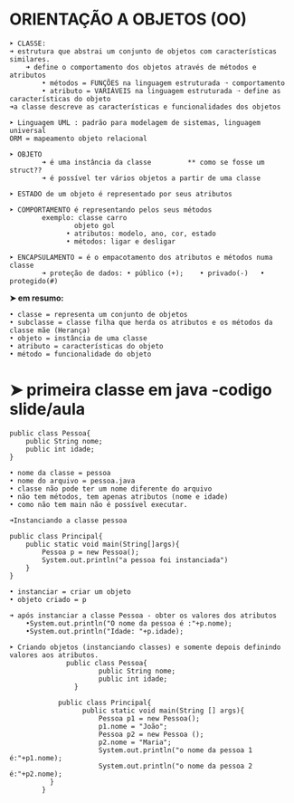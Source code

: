 # ORIENTAÇÃO A OBJETOS (OO)

   	➤ CLASSE:
	➜ estrutura que abstrai um conjunto de objetos com características similares.
     	➜ define o comportamento dos objetos através de métodos e atributos
           	• métodos = FUNÇÕES na linguagem estruturada ➝ comportamento 
        	• atributo = VARIÁVEIS na linguagem estruturada ➝ define as características do objeto
   	➜a classe descreve as características e funcionalidades dos objetos
    
  	➤ Linguagem UML : padrão para modelagem de sistemas, linguagem universal
   	ORM = mapeamento objeto relacional

  	➤ OBJETO
       		➜ é uma instância da classe 		** como se fosse um struct?? 
	     	➜ é possível ter vários objetos a partir de uma classe
       
  	➤ ESTADO de um objeto é representado por seus atributos
   
  	➤ COMPORTAMENTO é representando pelos seus métodos
      		exemplo: classe carro
               		objeto gol 
             	  • atributos: modelo, ano, cor, estado
             	  • métodos: ligar e desligar
	
  	➤ ENCAPSULAMENTO = é o empacotamento dos atributos e métodos numa classe 
          	➜ proteção de dados: • público (+);    • privado(-)   • protegido(#)
   
**➤ em resumo:**

	• classe = representa um conjunto de objetos
	• subclasse = classe filha que herda os atributos e os métodos da classe mãe (Herança)
	• objeto = instância de uma classe
	• atributo = características do objeto
	• método = funcionalidade do objeto


# ➤ primeira classe em java -codigo slide/aula

	
	public class Pessoa{
		public String nome;
		public int idade;
	}

	• nome da classe = pessoa
	• nome do arquivo = pessoa.java
	• classe não pode ter um nome diferente do arquivo
	• não tem métodos, tem apenas atributos (nome e idade)
	• como não tem main não é possível executar.

	➜Instanciando a classe pessoa

	public class Principal{
		public static void main(String[]args){
			Pessoa p = new Pessoa();
			System.out.println("a pessoa foi instanciada")
		}
	}
	
	• instanciar = criar um objeto
	• objeto criado = p
	
	➜ após instanciar a classe Pessoa - obter os valores dos atributos
		•System.out.println("O nome da pessoa é :"+p.nome);
		•System.out.println("Idade: "+p.idade);

    ➤ Criando objetos (instanciando classes) e somente depois definindo valores aos atributos.
	              public class Pessoa{
		                  public String nome;
		                  public int idade;
	                }

	            public class Principal{
		              public static void main(String [] args){
			              Pessoa p1 = new Pessoa();
			              p1.nome = "João";
			              Pessoa p2 = new Pessoa ();
			              p2.nome = "Maria";
			              System.out.println("o nome da pessoa 1 é:"+p1.nome);
			              System.out.println("o nome da pessoa 2 é:"+p2.nome);
              }
          	}  









